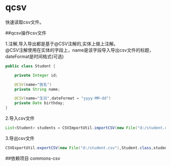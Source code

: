 qcsv
=====

快速读取csv文件。

##qcsv操作csv文件

1.注解,导入导出都是基于@CSV注解的,实体上做上注解。<br>
@CSV注解使用在实体的字段上，name是该字段导入导出csv文件的标题，dateFormat是时间格式(可选)

```Java
public class Student {

    private Integer id;

    @CSV(name="姓名")
    private String name;

    @CSV(name="生日",dateFormat = "yyyy-MM-dd")
    private Date birthday;
}
```

2.导入csv文件
```Java
List<Student> students = CSVImportUtil.importCSV(new File("d:/student.csv"),Student.class,Charset.forName("GBK"))
```

3.导出csv文件
```Java
CSVExportUtil.exportCSV(new File("d:/student.csv"),Student.class,students,Charset.forName("GBK"))
```

##依赖项目
commons-csv


